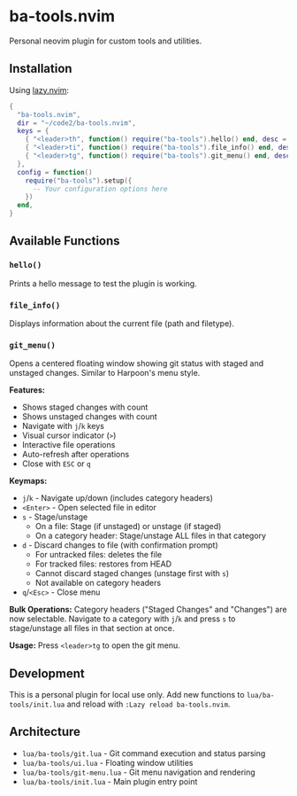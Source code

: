 # ba-tools.nvim

Personal neovim plugin for custom tools and utilities.

## Installation

Using [lazy.nvim](https://github.com/folke/lazy.nvim):

```lua
{
  "ba-tools.nvim",
  dir = "~/code2/ba-tools.nvim",
  keys = {
    { "<leader>th", function() require("ba-tools").hello() end, desc = "Tools: Hello" },
    { "<leader>ti", function() require("ba-tools").file_info() end, desc = "Tools: File Info" },
    { "<leader>tg", function() require("ba-tools").git_menu() end, desc = "Tools: Git Menu" },
  },
  config = function()
    require("ba-tools").setup({
      -- Your configuration options here
    })
  end,
}
```

## Available Functions

### `hello()`
Prints a hello message to test the plugin is working.

### `file_info()`
Displays information about the current file (path and filetype).

### `git_menu()`
Opens a centered floating window showing git status with staged and unstaged changes. Similar to Harpoon's menu style.

**Features:**
- Shows staged changes with count
- Shows unstaged changes with count
- Navigate with `j`/`k` keys
- Visual cursor indicator (`>`)
- Interactive file operations
- Auto-refresh after operations
- Close with `ESC` or `q`

**Keymaps:**
- `j`/`k` - Navigate up/down (includes category headers)
- `<Enter>` - Open selected file in editor
- `s` - Stage/unstage
  - On a file: Stage (if unstaged) or unstage (if staged)
  - On a category header: Stage/unstage ALL files in that category
- `d` - Discard changes to file (with confirmation prompt)
  - For untracked files: deletes the file
  - For tracked files: restores from HEAD
  - Cannot discard staged changes (unstage first with `s`)
  - Not available on category headers
- `q`/`<Esc>` - Close menu

**Bulk Operations:**
Category headers ("Staged Changes" and "Changes") are now selectable. Navigate to a category with `j`/`k` and press `s` to stage/unstage all files in that section at once.

**Usage:** Press `<leader>tg` to open the git menu.

## Development

This is a personal plugin for local use only. Add new functions to `lua/ba-tools/init.lua` and reload with `:Lazy reload ba-tools.nvim`.

## Architecture

- `lua/ba-tools/git.lua` - Git command execution and status parsing
- `lua/ba-tools/ui.lua` - Floating window utilities
- `lua/ba-tools/git-menu.lua` - Git menu navigation and rendering
- `lua/ba-tools/init.lua` - Main plugin entry point
